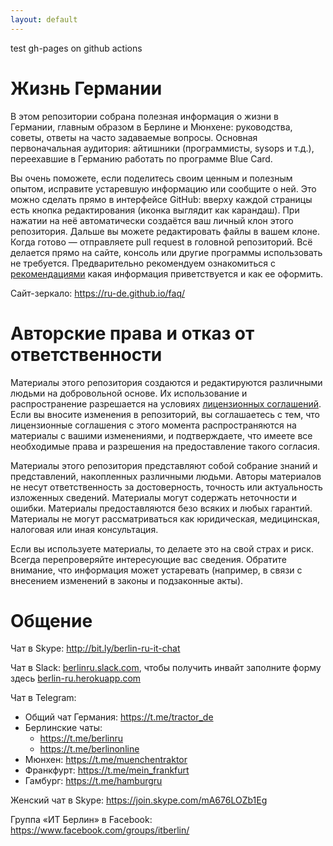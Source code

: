 ```yaml
---
layout: default
---
```


test gh-pages on github actions
# Жизнь Германии

В этом репозитории собрана полезная информация о жизни в Германии, главным образом в Берлине и Мюнхене: руководства, советы, ответы на часто задаваемые вопросы. Основная первоначальная аудитория: айтишники (программисты, sysops и т.д.), переехавшие в Германию работать по программе Blue Card.

Вы очень поможете, если поделитесь своим ценным и полезным опытом, исправите устаревшую информацию или сообщите о ней. Это можно сделать прямо в интерфейсе GitHub: вверху каждой страницы есть кнопка редактирования (иконка выглядит как карандаш). При нажатии на неё автоматически создаётся ваш личный клон этого репозитория. Дальше вы можете редактировать файлы в вашем клоне. Когда готово — отправляете pull request в головной репозиторий. Всё делается прямо на сайте, консоль или другие программы использовать не требуется. Предварительно рекомендуем ознакомиться с [рекомендациями](CONTRIBUTING.md) какая информация приветствуется и как ее оформить.

Сайт-зеркало: https://ru-de.github.io/faq/

# Авторские права и отказ от ответственности

Материалы этого репозитория создаются и редактируются различными людьми на добровольной основе. Их использование и распространение разрешается на условиях [лицензионных соглашений](LICENSE). Если вы вносите изменения в репозиторий, вы соглашаетесь с тем, что лицензионные соглашения с этого момента распространяются на материалы с вашими изменениями, и подтверждаете, что имеете все необходимые права и разрешения на предоставление такого согласия.

Материалы этого репозитория представляют собой собрание знаний и представлений, накопленных различными людьми. Авторы материалов не несут ответственность за достоверность, точность или актуальность изложенных сведений. Материалы могут содержать неточности и ошибки. Материалы предоставляются безо всяких и любых гарантий. Материалы не могут рассматриваться как юридическая, медицинская, налоговая или иная консультация.

Если вы используете материалы, то делаете это на свой страх и риск. Всегда перепроверяйте интересующие вас сведения. Обратите внимание, что информация может устаревать (например, в связи с внесением изменений в законы и подзаконные акты).

# Общение

Чат в Skype: http://bit.ly/berlin-ru-it-chat

Чат в Slack: [berlinru.slack.com](https://berlinru.slack.com), чтобы получить инвайт заполните форму здесь [berlin-ru.herokuapp.com](https://berlin-ru.herokuapp.com)

Чат в Telegram:

- Общий чат Германия: https://t.me/tractor_de
- Берлинские чаты: 
    - https://t.me/berlinru
    - https://t.me/berlinonline
- Мюнхен: https://t.me/muenchentraktor
- Франкфурт: https://t.me/mein_frankfurt
- Гамбург: https://t.me/hamburgru

Женский чат в Skype: https://join.skype.com/mA676LOZb1Eg

Группа «ИТ Берлин» в Facebook: https://www.facebook.com/groups/itberlin/
